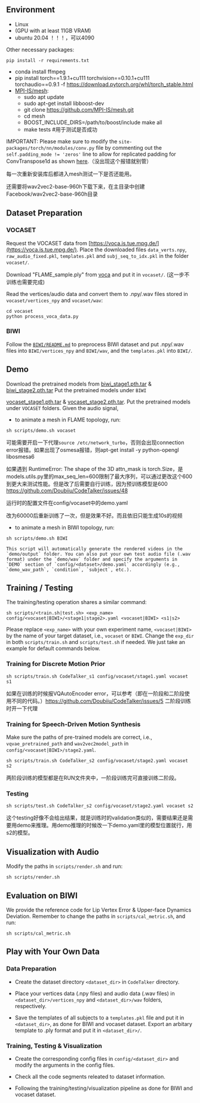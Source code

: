

## **Environment**
- Linux
- (GPU with at least 11GB VRAM)
- ubuntu 20.04 ！！！，可以4090

Other necessary packages:
```
pip install -r requirements.txt
```
- conda install ffmpeg
- pip install torch==1.9.1+cu111 torchvision==0.10.1+cu111 torchaudio==0.9.1 -f https://download.pytorch.org/whl/torch_stable.html
- [MPI-IS/mesh](https://github.com/MPI-IS/mesh):
  -  sudo apt update
  -  sudo apt-get install libboost-dev
  -  git clone https://github.com/MPI-IS/mesh.git
  -  cd mesh
  -  BOOST_INCLUDE_DIRS=/path/to/boost/include make all
  -  make tests #用于测试是否成功

IMPORTANT: Please make sure to modify the `site-packages/torch/nn/modules/conv.py` file by commenting out the `self.padding_mode != 'zeros'` line to allow for replicated padding for ConvTranspose1d as shown [here](https://github.com/NVIDIA/tacotron2/issues/182).（没出现这个报错就别管）

每一次重新安装库后都进入mesh测试一下是否还能用。

还需要将wav2vec2-base-960h下载下来，在主目录中创建Facebook/wav2vec2-base-960h目录

## **Dataset Preparation**
### VOCASET
Request the VOCASET data from [https://voca.is.tue.mpg.de/](https://voca.is.tue.mpg.de/). Place the downloaded files `data_verts.npy`, `raw_audio_fixed.pkl`, `templates.pkl` and `subj_seq_to_idx.pkl` in the folder `vocaset/`. 

Download "FLAME_sample.ply" from [voca](https://github.com/TimoBolkart/voca/tree/master/template) and put it in `vocaset/`. (这一步不训练也需要完成)

Read the vertices/audio data and convert them to .npy/.wav files stored in `vocaset/vertices_npy` and `vocaset/wav`:
```
cd vocaset
python process_voca_data.py
```

### BIWI

Follow the [`BIWI/README.md`](BIWI/README.md) to preprocess BIWI dataset and put .npy/.wav files into `BIWI/vertices_npy` and `BIWI/wav`, and the `templates.pkl` into `BIWI/`.


## **Demo**
Download the pretrained models from [biwi_stage1.pth.tar](https://drive.google.com/file/d/1FSxey5Qug3MgAn69ymwFt8iuvwK6u37d/view?usp=sharing) & [biwi_stage2.pth.tar](https://drive.google.com/file/d/1gSNo9KYeIf6Mx3VYjRXQJBcg7Qv8UiUl/view?usp=sharing) Put the pretrained models under `BIWI`

[vocaset_stage1.pth.tar](https://drive.google.com/file/d/1RszIMsxcWX7WPlaODqJvax8M_dnCIzk5/view?usp=sharing) & [vocaset_stage2.pth.tar](https://drive.google.com/file/d/1phqJ_6AqTJmMdSq-__KY6eVwN4J9iCGP/view?usp=sharing). Put the pretrained models under `VOCASET` folders. Given the audio signal,

- to animate a mesh in FLAME topology, run: 
```
sh scripts/demo.sh vocaset
```
 可能需要开启一下代理`source /etc/network_turbo`，否则会出现connection error报错。如果出现了osmesa报错，则apt-get install -y python-opengl libosmesa6
 
 如果遇到 RuntimeError: The shape of the 3D attn_mask is torch.Size，是models.utils.py里的max_seq_len=600限制了最大序列，可以通过更改这个600到更大来测试性能。但是改了后需要自行训练，因为预训练模型是600 https://github.com/Doubiiu/CodeTalker/issues/48

 运行时的配置文件在config/vocaset中的demo.yaml

 改为60000后重新训练了一次，但是效果不好。而且依旧只能生成10s的视频
- to animate a mesh in BIWI topology, run: 
```
sh scripts/demo.sh BIWI
```
	This script will automatically generate the rendered videos in the `demo/output` folder. You can also put your own test audio file (.wav format) under the `demo/wav` folder and specify the arguments in `DEMO` section of `config/<dataset>/demo.yaml` accordingly (e.g., `demo_wav_path`, `condition`, `subject`, etc.).

## **Training / Testing**

The training/testing operation shares a similar command:
```
sh scripts/<train.sh|test.sh> <exp_name> config/<vocaset|BIWI>/<stage1|stage2>.yaml <vocaset|BIWI> <s1|s2>
```
Please replace `<exp_name>` with your own experiment name, `<vocaset|BIWI>` by the name of your target dataset, i.e., `vocaset` or `BIWI`. Change the `exp_dir` in both `scripts/train.sh` and `scripts/test.sh` if needed. We just take an example for default commands below.

### **Training for Discrete Motion Prior**

```
sh scripts/train.sh CodeTalker_s1 config/vocaset/stage1.yaml vocaset s1
```
如果在训练的时候报VQAutoEncoder error，可以参考（即在一阶段和二阶段使用不同的代码。）https://github.com/Doubiiu/CodeTalker/issues/5
二阶段训练时开一下代理

### **Training for Speech-Driven Motion Synthesis**
Make sure the paths of pre-trained models are correct, i.e., `vqvae_pretrained_path` and `wav2vec2model_path` in `config/<vocaset|BIWI>/stage2.yaml`.
```
sh scripts/train.sh CodeTalker_s2 config/vocaset/stage2.yaml vocaset s2
```
两阶段训练的模型都是在RUN文件夹中，一阶段训练完可直接训练二阶段。
### **Testing**
```
sh scripts/test.sh CodeTalker_s2 config/vocaset/stage2.yaml vocaset s2
```
这个testing好像不会给出结果，就是训练时的validation类似的，需要结果还是需要用demo来推理。用demo推理的时候改一下demo.yaml里的模型位置就行，用s2的模型。
## **Visualization with Audio**
Modify the paths in `scripts/render.sh` and run: 
```
sh scripts/render.sh
```

## **Evaluation on BIWI**
We provide the reference code for Lip Vertex Error & Upper-face Dynamics Deviation. Remember to change the paths in `scripts/cal_metric.sh`, and run:
```
sh scripts/cal_metric.sh
```
## **Play with Your Own Data**
###  Data Preparation

- Create the dataset directory `<dataset_dir>` in `CodeTalker` directory. 

- Place your vertices data (.npy files) and audio data (.wav files)  in `<dataset_dir>/vertices_npy` and `<dataset_dir>/wav` folders, respectively. 

- Save the templates of all subjects to a `templates.pkl` file and put it in `<dataset_dir>`, as done for BIWI and vocaset dataset. Export an arbitary template to .ply format and put it in `<dataset_dir>/`.

### Training, Testing & Visualization

- Create the corresponding config files in `config/<dataset_dir>` and modify the arguments in the config files.

- Check all the code segments releated to dataset information.

- Following the training/testing/visualization pipeline as done for BIWI and vocaset dataset.


